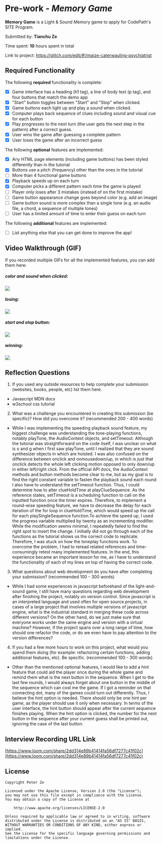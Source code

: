 # Pre-work - _Memory Game_

**Memory Game** is a Light & Sound Memory game to apply for CodePath's SITE Program.

Submitted by: **Tianchu Ze**

Time spent: **10** hours spent in total

Link to project: https://glitch.com/edit/#!/maize-caterwauling-psychiatrist

## Required Functionality

The following **required** functionality is complete:

- [x] Game interface has a heading (h1 tag), a line of body text (p tag), and four buttons that match the demo app
- [x] "Start" button toggles between "Start" and "Stop" when clicked.
- [x] Game buttons each light up and play a sound when clicked.
- [x] Computer plays back sequence of clues including sound and visual cue for each button
- [x] Play progresses to the next turn (the user gets the next step in the pattern) after a correct guess.
- [x] User wins the game after guessing a complete pattern
- [x] User loses the game after an incorrect guess

The following **optional** features are implemented:

- [x] Any HTML page elements (including game buttons) has been styled differently than in the tutorial
- [x] Buttons use a pitch (frequency) other than the ones in the tutorial
- [ ] More than 4 functional game buttons
- [x] Playback speeds up on each turn
- [x] Computer picks a different pattern each time the game is played
- [ ] Player only loses after 3 mistakes (instead of on the first mistake)
- [ ] Game button appearance change goes beyond color (e.g. add an image)
- [ ] Game button sound is more complex than a single tone (e.g. an audio file, a chord, a sequence of multiple tones)
- [ ] User has a limited amount of time to enter their guess on each turn

The following **additional** features are implemented:

- [ ] List anything else that you can get done to improve the app!

## Video Walkthrough (GIF)

If you recorded multiple GIFs for all the implemented features, you can add them here:

##### color and sound when clicked: 
![](https://cdn.glitch.global/cdaa76b3-4e62-40fe-9f73-d1daa51f1ea7/color-sound.gif?v=1647415628859)

##### losing: 
![](https://cdn.glitch.global/cdaa76b3-4e62-40fe-9f73-d1daa51f1ea7/lost.gif?v=1647415634261)

##### start and stop button: 
![](https://cdn.glitch.global/cdaa76b3-4e62-40fe-9f73-d1daa51f1ea7/start-stop.gif?v=1647415636773)

##### winning: 
![](https://cdn.glitch.global/cdaa76b3-4e62-40fe-9f73-d1daa51f1ea7/win.gif?v=1648862454048)

## Reflection Questions

1. If you used any outside resources to help complete your submission (websites, books, people, etc) list them here.

- Javascript MDN docs
- w3school css tutorial

2. What was a challenge you encountered in creating this submission (be specific)? How did you overcome it? (recommended 200 - 400 words)

- While I was implementing the speeding playback sound feature, my biggest challenge was understanding the tone-playing functions, notably playTone, the AudioContext objects, and setTimeout. Although the tutorial was straightforward on the code itself, I was unclear on what is o and g when I first saw playTone, until I realized that they are sound synthesizer objects in which are hoisted. I was also confused on the difference between onclick and onmousedown/up, in which is just that onclick detects the whole left clicking motion opposed to only down/up in either left/right click. From the official API docs, the AudioContext methods and button methods become clear to me, but as my goal is to find the right constant variable to fasten the playback sound each round I also have to understand the setTimeout function. Thus, I could determine how to alter clueHoldTime at playClueSequence. As the reference states, setTimeout is a scheduling function to call on the inputted function once the timer expires. Therefore, to implement a round-wise speeding feature, we have to decrease the delay for each iteration of the for loop in clueHoldTime, which would speed up the call for each playSingleSequence function.To achieve the speed up, I used the progress variable multiplied by twenty as an incrementing modifier. While the modification seems minimal, I repeatedly failed to find the right spot to insert the change. I initially did not go through each of the functions as the tutorial shows us the correct code to replicate. Therefore, I was stuck on how the toneplay functions work. To overcome the problem, I had to reread related references and time-consumingly retest many implemented features. In the end, this experience became an important lesson for me, as I have to understand the functionality of each of my lines on top of having the correct code. 

3. What questions about web development do you have after completing your submission? (recommended 100 - 300 words)

- While I had some experiences in javascript beforehand of the light-and-sound game, I still have many questions regarding web development after finishing the project, notably on version control. Since javascript is an interpreted language and used often for open source projects, in cases of a large project that involves multiple versions of javascript engine, what is the industrial standard in merging these code across different versions? On the other hand, do we just make sure that everyone works under the same engine and version with a virtual machine? However, if the project spans over a long range of time, how should one refactor the code, or do we even have to pay attention to the version differences?

4. If you had a few more hours to work on this project, what would you spend them doing (for example: refactoring certain functions, adding additional features, etc). Be specific. (recommended 100 - 300 words)

- Other than the mentioned optional features, I would like to add a hint feature that could aid the player once during the whole game and remind them what is the next button in the sequence. When I get to the last few rounds, I would always forget about one button in the middle of the sequence which can cost me the game. If I got a reminder on that connecting dot, many of the games could turn out differently. Thus, I believe the hint option is needed. There should only be one hint per game, as the player should use it only when necessary. In terms of the user interface, the hint button should appear after the current sequence finishes playing. When the hint option is clicked, the number for the next button in the sequence after your current guess shall be printed out, ignoring the case of the last button. 

## Interview Recording URL Link

[https://www.loom.com/share/2dd314e89b41414fa56df7277c41f02c](https://www.loom.com/share/2dd314e89b41414fa56df7277c41f02c)

## License

    Copyright Peter Ze

    Licensed under the Apache License, Version 2.0 (the "License");
    you may not use this file except in compliance with the License.
    You may obtain a copy of the License at

        http://www.apache.org/licenses/LICENSE-2.0

    Unless required by applicable law or agreed to in writing, software
    distributed under the License is distributed on an "AS IS" BASIS,
    WITHOUT WARRANTIES OR CONDITIONS OF ANY KIND, either express or implied.
    See the License for the specific language governing permissions and
    limitations under the License.
